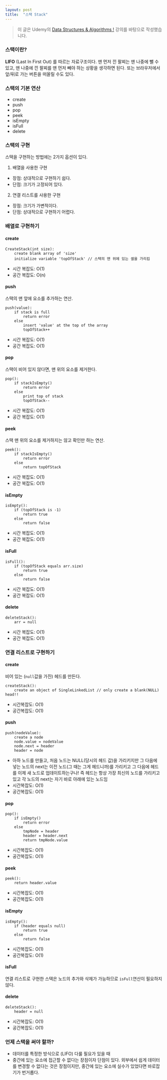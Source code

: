 ```yaml
---
layout: post
title:  "스택 Stack"
---
```


> 이 글은 Udemy의 [Data Structures & Algorithms !](https://www.udemy.com/course/learn-data-structure-algorithms-with-java-interview/) 강의를 바탕으로 작성했습니다.

### 스택이란?
**LIFO** (Last In First Out) 를 따르는 자료구조이다. 맨 먼저 낀 팔찌는 맨 나중에 뺄 수 있고, 맨 나중에 낀 팔찌를 맨 먼저 빼야 하는 상황을 생각하면 된다. 또는 브라우저에서 앞/뒤로 가는 버튼을 떠올릴 수도 있다.

### 스택의 기본 연산
* create
* push
* pop
* peek
* isEmpty
* isFull
* delete

### 스택의 구현
스택을 구현하는 방법에는 2가지 옵션이 있다.
1. 배열을 사용한 구현
* 장점: 상대적으로 구현하기 쉽다.
* 단점: 크기가 고정되어 있다.
2. 연결 리스트를 사용한 구현
* 장점: 크기가 가변적이다.
* 단점: 상대적으로 구현하기 어렵다.

### 배열로 구현하기

#### create
```
CreateStack(int size):
    create blank array of 'size'
    initialize variable 'topOfStack' // 스택의 맨 위에 있는 셀을 가리킴
```
* 시간 복잡도: O(1)
* 공간 복잡도: O(n)

#### push
스택의 맨 앞에 요소를 추가하는 연산.
```
push(value):
    if stack is full
        return error
    else
        insert 'value' at the top of the array
        topOfStack++
```
* 시간 복잡도: O(1)
* 공간 복잡도: O(1)

#### pop
스택이 비어 있지 않다면, 맨 위의 요소를 제거한다.
```
pop():
    if stackIsEmpty()
        return error
    else
        print top of stack
        topOfStack--
```
* 시간 복잡도: O(1)
* 공간 복잡도: O(1)

#### peek
스택 맨 위의 요소를 제거하지는 않고 확인만 하는 연산.
```
peek():
    if stackIsEmpty()
        return error
    else
        return topOfStack
```
* 시간 복잡도: O(1)
* 공간 복잡도: O(1)

#### isEmpty
```
isEmpty():
    if (topOfStack is -1)
        return true
    else
        return false
```
* 시간 복잡도: O(1)
* 공간 복잡도: O(1)

#### isFull
```
isFull():
    if (topOfStack equals arr.size)
        return true
    else
        return false
```
* 시간 복잡도: O(1)
* 공간 복잡도: O(1)

#### delete
```
deleteStack():
    arr = null
```
* 시간 복잡도: O(1)
* 공간 복잡도: O(1)

### 연결 리스트로 구현하기

#### create
비어 있는 (`null`값을 가진) 헤드를 만든다.
```
createStack():
    create an object of SingleLinkedList // only create a blank(NULL) head!!
```
* 시간복잡도: O(1)
* 공간복잡도: O(1)

#### push
```
push(nodeValue):
    create a node
    node.value = nodeValue
    node.next = header
    header = node
```
* 아하 노드를 만들고, 처음 노드는 NULL(당시의 헤드 값)을 가리키지만 그 다음에 넣는 노드의 next는 이전 노드(그 때는 그게 헤드니까)를 가리키고 그 다음에 헤드를 이제 새 노드로 업데이트하는구나! 즉 헤드는 항상 가장 최신의 노드를 가리키고 있고 각 노드의 next는 자기 바로 아래에 있는 노드임
* 시간복잡도: O(1)
* 공간복잡도: O(1)

#### pop
```
pop():
    if isEmpty()
        return error
    else
        tmpNode = header
        header = header.next
        return tmpNode.value
```
* 시간복잡도: O(1)
* 공간복잡도: O(1)

#### peek
```
peek():
    return header.value
```
* 시간복잡도: O(1)
* 공간복잡도: O(1)

#### isEmpty

```
isEmpty():
    if (header equals null)
        return true
    else
        return false
```
* 시간복잡도: O(1)
* 공간복잡도: O(1)

#### isFull
연결 리스트로 구현한 스택은 노드의 추가와 삭제가 가능하므로 `isFull`연산이 필요하지 않다.

#### delete

```
deleteStack():
    header = null
```
* 시간복잡도: O(1)
* 공간복잡도: O(1)

### 언제 스택을 써야 할까?

* 데이터를 특정한 방식으로 (LIFO) 다룰 필요가 있을 때
* 중간에 있는 요소에 접근할 수 없다는 장점이자 단점이 있다. 외부에서 쉽게 데이터를 변경할 수 없다는 것은 장점이지만, 중간에 있는 요소에 실수가 있었다면 바로잡기가 번거롭다.

